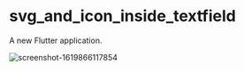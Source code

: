# svg_and_icon_inside_textfield

A new Flutter application.

![screenshot-1619866117854](https://user-images.githubusercontent.com/70810569/116780522-0413ee80-aa9b-11eb-8405-dade82303931.jpg)
